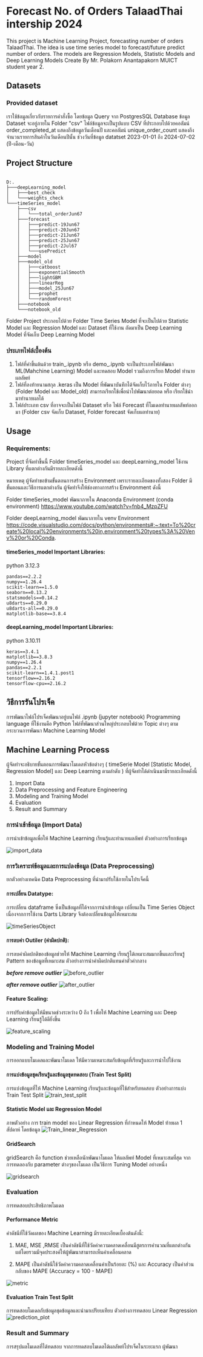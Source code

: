 # Forecast No. of Orders TalaadThai intership 2024
This project is Machine Learning Project, forecasting number of orders TalaadThai. The idea is use time series model to forecast/future predict number of orders. The models are Regression Models, Statistic Models and Deep Learning Models Create By Mr. Polakorn Anantapakorn MUICT student year 2.  

## Datasets
### Provided dataset 
เราใช้ข้อมูลเกี่ยวกับรายการคำสั่งซื้อ โดยข้อมูล Query จาก PostgresSQL Database ข้อมูล Dataset จะอยู่ภายใน Folder "csv" ไฟล์ข้อมูลจะเป็นรูปแบบ CSV ที่ประกอบไปด้วยคอลัมน์ order_completed_at แสดงถึงข้อมูลวันเดือนปี และคอลัมน์ unique_order_count แสดงถึงจำนวนรายการสินค้าในวันเดือนปีนั้น ช่วงวันที่ข้อมูล datatset 2023-01-01 ถึง 2024-07-02 (ปี-เดือน-วัน)

## Project Structure

```

D:.
├───deepLearning_model
│   ├───best_check
│   └───weights_check
└───timeSeries_model
    ├───csv
    │   └───total_orderJun67
    ├───forecast
    │   ├───predict-19Jun67
    │   ├───predict-20Jun67
    │   ├───predict-21Jun67
    │   ├───predict-25Jun67
    │   ├───predict-2Jul67
    │   └───usePredict
    ├───model
    ├───model_old
    │   ├───catboost
    │   ├───exponentialSmooth
    │   ├───lightGBM
    │   ├───linearReg
    │   ├───model_25Jun67
    │   ├───prophet
    │   └───randomForest
    ├───notebook
    └───notebook_old

```

Folder Project ประกอบไปด้วย Folder Time Series Model ที่จะเป็นไปด้วย Statistic Model และ Regression Model และ Dataset ที่ใช้งาน ถัดมาเป็น Deep Learning Model ที่จัดเก็บ Deep Learning Model

### ประเภทไฟล์เบื้องต้น
1. ไฟล์ที่คำขึ้นต้นด้วย train_.ipynb หรือ demo_.ipynb จะเป็นประเภทไฟล์พัฒนา ML(Mahchine Learning) Model และทดสอบ Model รวมถึงการเรียก Model ทำนายผลลัพท์
2. ไฟล์ที่ลงท้ายนามสกุล .keras เป็น Model ที่พัฒนาบันทึกได้จัดเก็บไว้ภายใน Folder ต่างๆ (Folder Model และ Model_old) สามารถเรียกใช้เพื่อนำไปพัฒนาต่อยอด หรือ เรียกใช้นำมาทำนายผลได้
3. ไฟล์ประเภท csv ที่อาจจะเป็นไฟล์ Dataset หรือ ไฟล์ Forecast ที่โมเดลทำนายผลลัพท์ออกมา (Folder csv จัดเก็บ Dataset, Folder forecast จัดเก็บผลทำนาย)

## Usage
### Requirements:

Project ที่จัดทำขึ้นนี้ Folder timeSeries_model และ deepLearning_model ใช้งาน Library ที่แตกต่างกันมีรายละเอียดดังนี้

หมายเหตุ ผู้จัดทำขอข้ามขั้นตอนการสร้าง Environment เพราะรายละเอียดของทั้งสอง Folder มีขั้นตอนและวิธีการแตกต่างกัน ผู้จัดทำจึงให้ช่องทางการสร้าง Environment ดังนี้

Folder timeSeries_model พัฒนาภายใน Anaconda Environment (conda environment)
https://www.youtube.com/watch?v=fnb4_MzpZFU

Folder deepLearning_model พัฒนาภายใน venv Environment
https://code.visualstudio.com/docs/python/environments#:~:text=To%20create%20local%20environments%20in,environment%20types%3A%20Venv%20or%20Conda.

#### timeSeries_model Important Libraries:
python 3.12.3
```
pandas==2.2.2
numpy==1.26.4
scikit-learn==1.5.0
seaborn==0.13.2
statsmodels==0.14.2
u8darts==0.29.0
u8darts-all==0.29.0
matplotlib-base==3.8.4
```

#### deepLearning_model Important Libraries:
python 3.10.11
```
keras==3.4.1
matplotlib==3.8.3
numpy==1.26.4
pandas==2.2.1
scikit-learn==1.4.1.post1
tensorflow==2.16.2
tensorflow-cpu==2.16.2
```


## วิธีการรันโปรเจ็ค 
การพัฒนาไฟล์โปรเจ็คพัฒนาอยู่บนไฟล์ .ipynb (่jupyter notebook) Programming language ที่ใช้งานคือ Python
ไฟล์ที่พัฒนาส่วนใหญ่ประกอบไฟด้วย Topic ต่างๆ ตามกระบวนการพัฒนา Machine Learning Model

## Machine Learning Process
ผู้จัดทำจะอธิบายขั้นตอนการพัฒนาโมเดลหัวข้อต่างๆ ( timeSerie Model [Statistic Model, Regression Model]  และ Deep Learning ตามลำดับ ) ที่ผู้จัดทำได้ดำเนินมามีรายละเอียดดังนี้

1. Import Data
2. Data Preprocessing and Feature Engineering
3. Modeling and Training Model
4. Evaluation
5. Result and Summary


### การนำเข้าข้อมูล (Import Data)
การนำเข้าข้อมูลเพื่อให้ Machine Learning เรียนรู้และทำนายผลลัพท์ ตัวอย่างการเรียกข้อมูล

![import_data](picture_markdown/import_data.png)

### การวิเคราะห์ข้อมูลและการแปลงข้อมูล (Data Preprocessing)
ยกตัวอย่างเทคนิค Data Preprocessing ที่นำมาปรับใช้ภายในโปรเจ็คนี้

#### การเปลี่ยน Datatype:
การเปลี่ยน dataframe ซึ่งเป็นข้อมูลที่ได้จากการนำเข้าข้อมูล เปลี่ยนเป็น Time Series Object เนื่องจากการใช้งาน Darts Library จึงต้องเปลี่ยนข้อมูลให้เหมาะสม

![timeSeriesObject](picture_markdown/timeSeriesObject.png)

#### การลบค่า Outiler (ค่าผิดปกติ):
การลบค่าผิดปกติของข้อมูลช่วยให้ Machine Learning เรียนรู้ได้เหมาะสมมากขึ้นและเรียนรู้ Pattern ของข้อมูลที่เหมาะสม
ตัวอย่างการนำค่าผิดปกติแทนค่าตัวค่ากลาง

***before remove outlier***
![before_outlier](picture_markdown/before_outlier.png)

***after remove outlier***
![after_outlier](picture_markdown/remove_outiler.png)

#### Feature Scaling:
การปรับค่าข้อมูลให้มีขนาดช่วงระหว่าง 0 ถึง 1 เพื่อให้ Machine Learning และ Deep Learning เรียนรู้ได้ดียิ่งขึ้น

![feature_scaling](picture_markdown/remove_outiler.png)

### Modeling and Training Model
การออกแบบโมเดลและพัฒนาโมเดล ให้มีความเหมาะสมกับข้อมูลที่เรียนรู้และการนำไปใช้งาน 

#### การแบ่งข้อมูลชุดเรียนรู้และข้อมูลชุดทดสอบ (Train Test Split)
การแบ่งข้อมูลที่ให้ Machine Learning เรียนรู้และข้อมูลที่ใช้สำหรับทดสอบ
ตัวอย่างการแบ่ง Train Test Split
![train_test_split](picture_markdown/train_test_split.png)

#### Statistic Model และ Regression Model
ภาพตัวอย่าง การ train model ของ Linear Regression ที่กำหนดให้ Model ท้ายผล 1 สัปดาห์ โดยข้อมูล
![Train_linear_Regression](picture_markdown/linearModel.png)

#### GridSearch 
gridSearch คือ function ช่วยเหลือนักพัฒนาโมเดล ให้ผลลัพท์ Model ที่เหมาะสมที่สุด จากการทดลองกับ parameter ต่างๆของโมเดล เป็นวิธีการ Tuning Model อย่างหนึ่ง

![gridsearch](picture_markdown/gridsearch.png)

### Evaluation
การทดสอบประสิทธิภาพโมเดล

#### Performance Metric
ค่าดัชนีที่ใช้วัดผลของ Machine Learning มีรายละเอียดเบื้องต้นดังนี้:

1. MAE, MSE ,RMSE เป็นค่าดัชนีที่ใช้วัดค่าความคลาดเคลื่อนมีสูตรการคำนวณที่แตกต่างกัน แต่โดยรวมมีจุดประสงค์ให้ผู้พัฒนาสามารถเห็นค่าเคลื่อนคลาด

2. MAPE เป็นค่าดัชนีใช้วัดค่าความคลาดเคลื่อนค่าเป็นร้อยละ (%) และ Accuracy เป็นค่าส่วนกลับของ MAPE (Accuracy = 100 - MAPE)

![metric](picture_markdown/metric.png)


#### Evaluation Train Test Split
การทดสอบโมเดลกับข้อมูลชุดข้อมูลและนำมาเปรียบเทียบ ตัวอย่างการทดสอบ Linear Regression 
![prediction_plot](picture_markdown/pred_plot.png)

### Result and Summary
การสรุปผลโมเดลที่ได้ทดสอบ จากการทดสอบโมเดลได้ผลลัพท์โปรเจ็คในระยะแรก ผู้พัฒนา